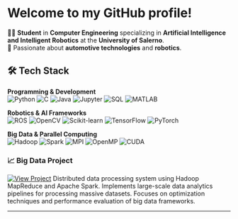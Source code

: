 # Welcome to my GitHub profile!

👨‍💻 **Student** in **Computer Engineering** specializing in **Artificial Intelligence and Intelligent Robotics** at the **University of Salerno**.  
🚗 Passionate about **automotive technologies** and **robotics**.

## 🛠️ Tech Stack
**Programming & Development**  
![Python](https://img.shields.io/badge/Python-3776AB?style=flat&logo=python&logoColor=white)
![C](https://img.shields.io/badge/C-00599C?style=flat&logo=c&logoColor=white)
![Java](https://img.shields.io/badge/Java-ED8B00?style=flat&logo=openjdk&logoColor=white)
![Jupyter](https://img.shields.io/badge/Jupyter-F37626?style=flat&logo=jupyter&logoColor=white)
![SQL](https://img.shields.io/badge/SQL-4479A1?style=flat&logo=postgresql&logoColor=white)
![MATLAB](https://img.shields.io/badge/MATLAB-0076A8?style=flat&logo=mathworks&logoColor=white)

**Robotics & AI Frameworks**  
![ROS](https://img.shields.io/badge/ROS-22314E?style=flat&logo=ros&logoColor=white)
![OpenCV](https://img.shields.io/badge/OpenCV-5C3EE8?style=flat&logo=opencv&logoColor=white)
![Scikit-learn](https://img.shields.io/badge/Scikit--learn-F7931E?style=flat&logo=scikit-learn&logoColor=white)
![TensorFlow](https://img.shields.io/badge/TensorFlow-FF6F00?style=flat&logo=tensorflow&logoColor=white)
![PyTorch](https://img.shields.io/badge/PyTorch-EE4C2C?style=flat&logo=pytorch&logoColor=white)

**Big Data & Parallel Computing**  
![Hadoop](https://img.shields.io/badge/Hadoop-66CCFF?style=flat&logo=apache-hadoop&logoColor=black)
![Spark](https://img.shields.io/badge/Spark-E25A1C?style=flat&logo=apache-spark&logoColor=white)
![MPI](https://img.shields.io/badge/MPI-007FAB?style=flat&logo=message&logoColor=white)
![OpenMP](https://img.shields.io/badge/OpenMP-0080FF?style=flat&logo=openmp&logoColor=white)
![CUDA](https://img.shields.io/badge/CUDA-76B900?style=flat&logo=nvidia&logoColor=white)

### 📈 Big Data Project
[![View Project](https://img.shields.io/badge/View-Project-blue?style=flat)](https://github.com/Crostino14/Big-Data-Project)
Distributed data processing system using Hadoop MapReduce and Apache Spark.
Implements large-scale data analytics pipelines for processing massive datasets.
Focuses on optimization techniques and performance evaluation of big data frameworks.

---
